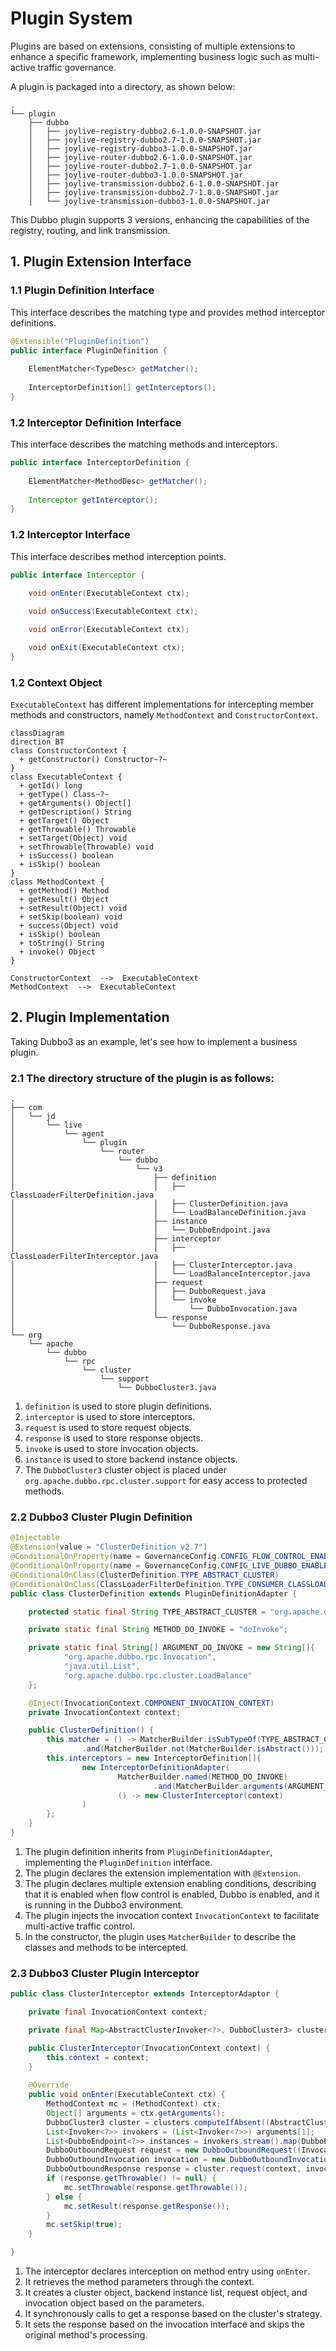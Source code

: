 Plugin System
===

Plugins are based on extensions, consisting of multiple extensions to enhance a specific framework, implementing business logic such as multi-active traffic governance.

A plugin is packaged into a directory, as shown below:

```
.
└── plugin
    ├── dubbo
    │   ├── joylive-registry-dubbo2.6-1.0.0-SNAPSHOT.jar
    │   ├── joylive-registry-dubbo2.7-1.0.0-SNAPSHOT.jar
    │   ├── joylive-registry-dubbo3-1.0.0-SNAPSHOT.jar
    │   ├── joylive-router-dubbo2.6-1.0.0-SNAPSHOT.jar
    │   ├── joylive-router-dubbo2.7-1.0.0-SNAPSHOT.jar
    │   ├── joylive-router-dubbo3-1.0.0-SNAPSHOT.jar
    │   ├── joylive-transmission-dubbo2.6-1.0.0-SNAPSHOT.jar
    │   ├── joylive-transmission-dubbo2.7-1.0.0-SNAPSHOT.jar
    │   └── joylive-transmission-dubbo3-1.0.0-SNAPSHOT.jar
```
This Dubbo plugin supports 3 versions, enhancing the capabilities of the registry, routing, and link transmission.

## 1. Plugin Extension Interface

### 1.1 Plugin Definition Interface

This interface describes the matching type and provides method interceptor definitions.

```java
@Extensible("PluginDefinition")
public interface PluginDefinition {
    
    ElementMatcher<TypeDesc> getMatcher();
    
    InterceptorDefinition[] getInterceptors();
}
```

### 1.2 Interceptor Definition Interface

This interface describes the matching methods and interceptors.

```java
public interface InterceptorDefinition {
    
    ElementMatcher<MethodDesc> getMatcher();
    
    Interceptor getInterceptor();
}
```

### 1.2 Interceptor Interface

This interface describes method interception points.

```java
public interface Interceptor {
    
    void onEnter(ExecutableContext ctx);

    void onSuccess(ExecutableContext ctx);

    void onError(ExecutableContext ctx);

    void onExit(ExecutableContext ctx);
}
```

### 1.2 Context Object

`ExecutableContext` has different implementations for intercepting member methods and constructors, namely `MethodContext` and `ConstructorContext`.

```mermaid
classDiagram
direction BT
class ConstructorContext {
  + getConstructor() Constructor~?~
}
class ExecutableContext {
  + getId() long
  + getType() Class~?~
  + getArguments() Object[]
  + getDescription() String
  + getTarget() Object
  + getThrowable() Throwable
  + setTarget(Object) void
  + setThrowable(Throwable) void
  + isSuccess() boolean
  + isSkip() boolean
}
class MethodContext {
  + getMethod() Method
  + getResult() Object
  + setResult(Object) void
  + setSkip(boolean) void
  + success(Object) void
  + isSkip() boolean
  + toString() String
  + invoke() Object
}

ConstructorContext  -->  ExecutableContext 
MethodContext  -->  ExecutableContext
```

## 2. Plugin Implementation

Taking Dubbo3 as an example, let's see how to implement a business plugin.

### 2.1 The directory structure of the plugin is as follows:

```
.
├── com
│   └── jd
│       └── live
│           └── agent
│               └── plugin
│                   └── router
│                       └── dubbo
│                           └── v3
│                               ├── definition
│                               │   ├── ClassLoaderFilterDefinition.java
│                               │   ├── ClusterDefinition.java
│                               │   └── LoadBalanceDefinition.java
│                               ├── instance
│                               │   └── DubboEndpoint.java
│                               ├── interceptor
│                               │   ├── ClassLoaderFilterInterceptor.java
│                               │   ├── ClusterInterceptor.java
│                               │   └── LoadBalanceInterceptor.java
│                               ├── request
│                               │   ├── DubboRequest.java
│                               │   └── invoke
│                               │       └── DubboInvocation.java
│                               └── response
│                                   └── DubboResponse.java
└── org
    └── apache
        └── dubbo
            └── rpc
                └── cluster
                    └── support
                        └── DubboCluster3.java
```

1. `definition` is used to store plugin definitions.
2. `interceptor` is used to store interceptors.
3. `request` is used to store request objects.
4. `response` is used to store response objects.
5. `invoke` is used to store invocation objects.
6. `instance` is used to store backend instance objects.
7. The `DubboCluster3` cluster object is placed under `org.apache.dubbo.rpc.cluster.support` for easy access to protected methods.

### 2.2 Dubbo3 Cluster Plugin Definition

```java
@Injectable
@Extension(value = "ClusterDefinition_v2.7")
@ConditionalOnProperty(name = GovernanceConfig.CONFIG_FLOW_CONTROL_ENABLED, matchIfMissing = true)
@ConditionalOnProperty(name = GovernanceConfig.CONFIG_LIVE_DUBBO_ENABLED, matchIfMissing = true)
@ConditionalOnClass(ClusterDefinition.TYPE_ABSTRACT_CLUSTER)
@ConditionalOnClass(ClassLoaderFilterDefinition.TYPE_CONSUMER_CLASSLOADER_FILTER)
public class ClusterDefinition extends PluginDefinitionAdapter {

    protected static final String TYPE_ABSTRACT_CLUSTER = "org.apache.dubbo.rpc.cluster.support.AbstractClusterInvoker";

    private static final String METHOD_DO_INVOKE = "doInvoke";

    private static final String[] ARGUMENT_DO_INVOKE = new String[]{
            "org.apache.dubbo.rpc.Invocation",
            "java.util.List",
            "org.apache.dubbo.rpc.cluster.LoadBalance"
    };

    @Inject(InvocationContext.COMPONENT_INVOCATION_CONTEXT)
    private InvocationContext context;

    public ClusterDefinition() {
        this.matcher = () -> MatcherBuilder.isSubTypeOf(TYPE_ABSTRACT_CLUSTER)
                .and(MatcherBuilder.not(MatcherBuilder.isAbstract()));
        this.interceptors = new InterceptorDefinition[]{
                new InterceptorDefinitionAdapter(
                        MatcherBuilder.named(METHOD_DO_INVOKE)
                                .and(MatcherBuilder.arguments(ARGUMENT_DO_INVOKE)),
                        () -> new ClusterInterceptor(context)
                )
        };
    }
}
```
1. The plugin definition inherits from `PluginDefinitionAdapter`, implementing the `PluginDefinition` interface.
2. The plugin declares the extension implementation with `@Extension`.
3. The plugin declares multiple extension enabling conditions, describing that it is enabled when flow control is enabled, Dubbo is enabled, and it is running in the Dubbo3 environment.
4. The plugin injects the invocation context `InvocationContext` to facilitate multi-active traffic control.
5. In the constructor, the plugin uses `MatcherBuilder` to describe the classes and methods to be intercepted.

### 2.3 Dubbo3 Cluster Plugin Interceptor

```java
public class ClusterInterceptor extends InterceptorAdaptor {

    private final InvocationContext context;

    private final Map<AbstractClusterInvoker<?>, DubboCluster3> clusters = new ConcurrentHashMap<>();

    public ClusterInterceptor(InvocationContext context) {
        this.context = context;
    }
    
    @Override
    public void onEnter(ExecutableContext ctx) {
        MethodContext mc = (MethodContext) ctx;
        Object[] arguments = ctx.getArguments();
        DubboCluster3 cluster = clusters.computeIfAbsent((AbstractClusterInvoker<?>) ctx.getTarget(), DubboCluster3::new);
        List<Invoker<?>> invokers = (List<Invoker<?>>) arguments[1];
        List<DubboEndpoint<?>> instances = invokers.stream().map(DubboEndpoint::of).collect(Collectors.toList());
        DubboOutboundRequest request = new DubboOutboundRequest((Invocation) arguments[0]);
        DubboOutboundInvocation invocation = new DubboOutboundInvocation(request, context);
        DubboOutboundResponse response = cluster.request(context, invocation, instances);
        if (response.getThrowable() != null) {
            mc.setThrowable(response.getThrowable());
        } else {
            mc.setResult(response.getResponse());
        }
        mc.setSkip(true);
    }

}
```
1. The interceptor declares interception on method entry using `onEnter`.
2. It retrieves the method parameters through the context.
3. It creates a cluster object, backend instance list, request object, and invocation object based on the parameters.
4. It synchronously calls to get a response based on the cluster's strategy.
5. It sets the response based on the invocation interface and skips the original method's processing.